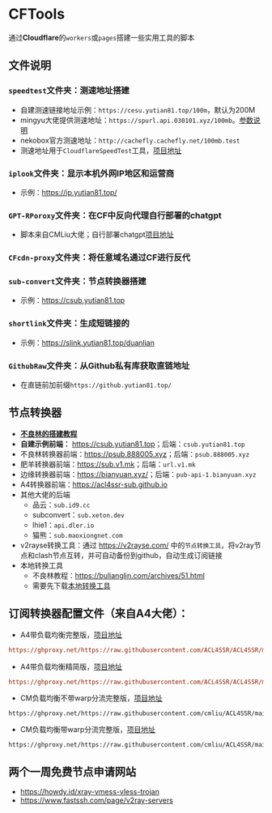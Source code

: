 # CFTools
通过**Cloudflare**的`workers`或`pages`搭建一些实用工具的脚本

## 文件说明
###  `speedtest`文件夹：测速地址搭建
- 自建测速链接地址示例：`https://cesu.yutian81.top/100m`，默认为200M
- mingyu大佬提供测速地址：`https://spurl.api.030101.xyz/100mb`。[参数说明](https://spurl.api.030101.xyz/)
- nekobox官方测速地址：`http://cachefly.cachefly.net/100mb.test`
- 测速地址用于`CloudflareSpeedTest`工具，[项目地址](https://github.com/XIU2/CloudflareSpeedTest)

###  `iplook`文件夹：显示本机外网IP地区和运营商
- 示例：<https://ip.yutian81.top/>

### `GPT-RPoroxy`文件夹：在CF中反向代理自行部署的chatgpt
- 脚本来自CMLiu大佬；自行部署chatgpt[项目地址](https://github.com/ChatGPTNextWeb/ChatGPT-Next-Web)

### `CFcdn-proxy`文件夹：将任意域名通过CF进行反代

### `sub-convert`文件夹：节点转换器搭建
- 示例：<https://csub.yutian81.top>

### `shortlink`文件夹：生成短链接的
- 示例：<https://slink.yutian81.top/duanlian>

### `GithubRaw`文件夹：从Github私有库获取直链地址
- 在直链前加前缀`https://github.yutian81.top/`

## 节点转换器
- [**不良林的搭建教程**](https://github.com/bulianglin/psub)
- **自建示例前端：** <https://csub.yutian81.top>；后端：`csub.yutian81.top`
- 不良林转换器前端：<https://psub.888005.xyz>；后端：`psub.888005.xyz`
- 肥羊转换器前端：<https://sub.v1.mk>；后端：`url.v1.mk`
- 边缘转换器前端：<https://bianyuan.xyz/>；后端：`pub-api-1.bianyuan.xyz`
- A4转换器前端：<https://acl4ssr-sub.github.io>
- 其他大佬的后端
  - 品云：`sub.id9.cc`
  - subconvert：`sub.xeton.dev`
  - lhie1：`api.dler.io`
  - 猫熊：`sub.maoxiongnet.com`
- v2rayse转换工具：通过 <https://v2rayse.com/> 中的`节点转换工具`，将v2ray节点和clash节点互转，并可自动备份到github，自动生成订阅链接
- 本地转换工具
  - 不良林教程：https://bulianglin.com/archives/51.html  
  - 需要先下载[本地转换工具](https://github.com/tindy2013/subconverter/releases)  

## 订阅转换器配置文件（来自A4大佬）：
- A4带负载均衡完整版，[项目地址](https://github.com/ACL4SSR/ACL4SSR/tree/master/Clash/config)
```ini
https://ghproxy.net/https://raw.githubusercontent.com/ACL4SSR/ACL4SSR/master/Clash/config/ACL4SSR_Online_Full_MultiMode.ini
```
- A4带负载均衡精简版，[项目地址](https://github.com/ACL4SSR/ACL4SSR/tree/master/Clash/config)
```ini
https://ghproxy.net/https://raw.githubusercontent.com/ACL4SSR/ACL4SSR/master/Clash/config/ACL4SSR_Online_Mini_MultiMode.ini
```
- CM负载均衡不带warp分流完整版，[项目地址](https://github.com/cmliu/ACL4SSR/tree/main/Clash/config)
```
https://ghproxy.net/https://raw.githubusercontent.com/cmliu/ACL4SSR/main/Clash/config/ACL4SSR_Online_Full_MultiMode.ini
```
- CM负载均衡带warp分流完整版，[项目地址](https://github.com/cmliu/ACL4SSR/tree/main/Clash/config)
```
https://ghproxy.net/https://raw.githubusercontent.com/cmliu/ACL4SSR/main/Clash/config/ACL4SSR_Online_Full_MultiMode_WARP.ini
```

## 两个一周免费节点申请网站  
- <https://howdy.id/xray-vmess-vless-trojan>  
- <https://www.fastssh.com/page/v2ray-servers>  
